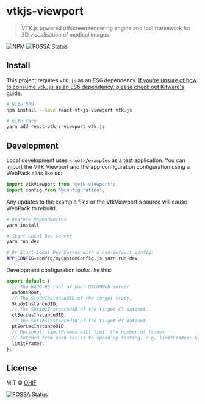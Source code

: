 # vtkjs-viewport

> VTK.js powered offscreen rendering engine and tool framework for 3D
> visualisation of medical images.

[![NPM](https://img.shields.io/npm/v/react-vtkjs-viewport.svg)](https://www.npmjs.com/package/react-vtkjs-viewport)
[![FOSSA Status](https://app.fossa.io/api/projects/git%2Bgithub.com%2FOHIF%2Freact-vtkjs-viewport.svg?type=shield)](https://app.fossa.io/projects/git%2Bgithub.com%2FOHIF%2Freact-vtkjs-viewport?ref=badge_shield)

## Install

This project requires `vtk.js` as an ES6 dependency.
[If you're unsure of how to consume `vtk.js` as an ES6 dependency, please check out Kitware's guide.](https://kitware.github.io/vtk-js/docs/intro_vtk_as_es6_dependency.html#Webpack-config)

```bash
# With NPM
npm install --save react-vtkjs-viewport vtk.js

# With Yarn
yarn add react-vtkjs-viewport vtk.js
```

## Development

Local development uses `<root>/examples` as a test application. You can import
the VTK Viewport and the app configuration configuration using a WebPack alias
like so:

```js
import VtkViewport from '@vtk-viewport';
import config from '@configuration';
```

Any updates to the example files or the VtkViewport's source will cause WebPack
to rebuild.

```bash
# Restore Dependencies
yarn install

# Start Local Dev Server
yarn run dev

# Or Start Local Dev Server with a non-default config:
APP_CONFIG=config/myCustomConfig.js yarn run dev
```

Development configuration looks like this:

```js
export default {
  // The WADO-RS root of your DICOMWeb server
  wadoRsRoot,
  // The StudyInstanceUID of the target study.
  StudyInstanceUID,
  // The SeriesInstanceUID of the target CT dataset.
  ctSeriesInstanceUID,
  // The SeriesInstanceUID of the target PT dataset.
  ptSeriesInstanceUID,
  // Optional: limitFrames will limit the number of frames
  // fetched from each series to speed up testing. e.g. limitFrames: 5.
  limitFrames,
};
```

## License

MIT © [OHIF](https://github.com/OHIF)

<!--
    Links
-->

[![FOSSA Status](https://app.fossa.io/api/projects/git%2Bgithub.com%2FOHIF%2Freact-vtkjs-viewport.svg?type=large)](https://app.fossa.io/projects/git%2Bgithub.com%2FOHIF%2Freact-vtkjs-viewport?ref=badge_large)
